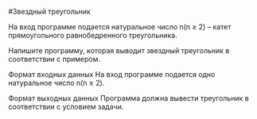 #Звездный треугольник

На вход программе подается натуральное число n(n ≥ 2) – катет прямоугольного равнобедренного треугольника.

Напишите программу, которая выводит звездный треугольник в соответствии с примером.

Формат входных данных
На вход программе подается одно натуральное число n(n ≥ 2).

Формат выходных данных
Программа должна вывести треугольник в соответствии с условием задачи.